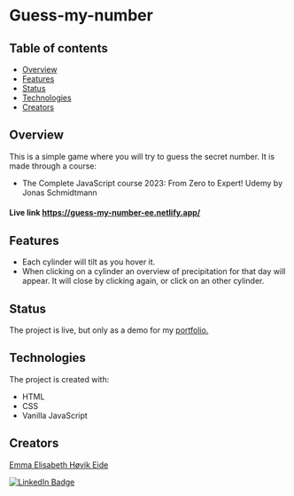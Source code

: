 # Guess-my-number

## Table of contents
* [Overview](#overview)
* [Features](#features)
* [Status](#status)
* [Technologies](#technologies)
* [Creators](#creators)

## Overview
This is a simple game where you will try to guess the secret number.
It is made through a course: 
- The Complete JavaScript course 2023: From Zero to Expert! Udemy by Jonas Schmidtmann

#### Live link https://guess-my-number-ee.netlify.app/

## Features
- Each cylinder will tilt as you hover it.
- When clicking on a cylinder an overview of precipitation for that day will appear. It will close by clicking again, or click on an other cylinder.

## Status
The project is live, but only as a demo for my [portfolio.](https://eeheide-portfolio.netlify.app/)

## Technologies
The project is created with:
- HTML
- CSS
- Vanilla JavaScript

## Creators
[Emma Elisabeth Høvik Eide](https://github.com/emmaelisabetheide)


[![LinkedIn Badge](https://img.shields.io/badge/LinkedIn-Profile-informational?style=flat&logo=linkedin&logoColor=white&color=0D76A8)](https://www.linkedin.com/in/emmaeheide/)

